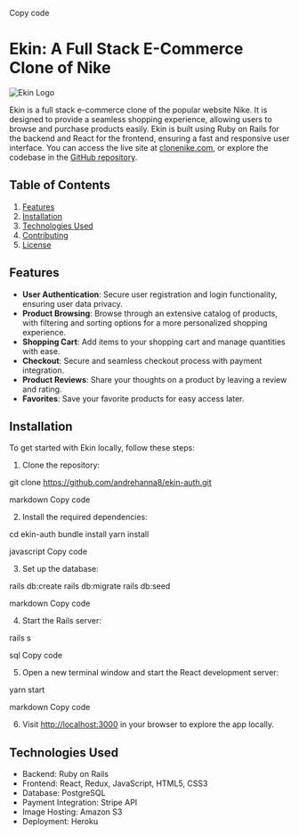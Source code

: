 Copy code
# Ekin: A Full Stack E-Commerce Clone of Nike

![Ekin Logo](./ekin-logo.png)

Ekin is a full stack e-commerce clone of the popular website Nike. It is designed to provide a seamless shopping experience, allowing users to browse and purchase products easily. Ekin is built using Ruby on Rails for the backend and React for the frontend, ensuring a fast and responsive user interface. You can access the live site at [clonenike.com](https://www.clonenike.com/), or explore the codebase in the [GitHub repository](https://github.com/andrehanna8/ekin-auth).

## Table of Contents

1. [Features](#features)
2. [Installation](#installation)
3. [Technologies Used](#technologies-used)
4. [Contributing](#contributing)
5. [License](#license)

## Features

- **User Authentication**: Secure user registration and login functionality, ensuring user data privacy.
- **Product Browsing**: Browse through an extensive catalog of products, with filtering and sorting options for a more personalized shopping experience.
- **Shopping Cart**: Add items to your shopping cart and manage quantities with ease.
- **Checkout**: Secure and seamless checkout process with payment integration.
- **Product Reviews**: Share your thoughts on a product by leaving a review and rating.
- **Favorites**: Save your favorite products for easy access later.

## Installation

To get started with Ekin locally, follow these steps:

1. Clone the repository:

git clone https://github.com/andrehanna8/ekin-auth.git

markdown
Copy code

2. Install the required dependencies:

cd ekin-auth
bundle install
yarn install

javascript
Copy code

3. Set up the database:

rails db:create
rails db:migrate
rails db:seed

markdown
Copy code

4. Start the Rails server:

rails s

sql
Copy code

5. Open a new terminal window and start the React development server:

yarn start

markdown
Copy code

6. Visit [http://localhost:3000](http://localhost:3000) in your browser to explore the app locally.

## Technologies Used

- Backend: Ruby on Rails
- Frontend: React, Redux, JavaScript, HTML5, CSS3
- Database: PostgreSQL
- Payment Integration: Stripe API
- Image Hosting: Amazon S3
- Deployment: Heroku
